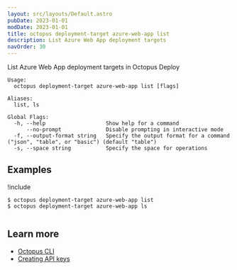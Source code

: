 ```yaml
---
layout: src/layouts/Default.astro
pubDate: 2023-01-01
modDate: 2023-01-01
title: octopus deployment-target azure-web-app list
description: List Azure Web App deployment targets
navOrder: 30
---
```


List Azure Web App deployment targets in Octopus Deploy


```
Usage:
  octopus deployment-target azure-web-app list [flags]

Aliases:
  list, ls

Global Flags:
  -h, --help                   Show help for a command
      --no-prompt              Disable prompting in interactive mode
  -f, --output-format string   Specify the output format for a command ("json", "table", or "basic") (default "table")
  -s, --space string           Specify the space for operations

```

## Examples

!include <samples-instance>


```
$ octopus deployment-target azure-web-app list
$ octopus deployment-target azure-web-app ls


```

## Learn more

- [Octopus CLI](/docs/octopus-rest-api/cli)
- [Creating API keys](/docs/octopus-rest-api/how-to-create-an-api-key)